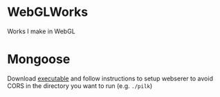 # WebGLWorks
Works I make in WebGL

# Mongoose
Download [executable](https://mongoose.ws/binary/) and follow instructions to setup webserer to avoid CORS in the directory you want to run (e.g. `./pilk`)